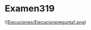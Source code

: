 # Examen319

!([Ejecuciones/Ejecucionpregunta1.png](https://github.com/JhulenMallo/Examen319/blob/main/Ejecuciones/Ejecucionpregunta1.png))
